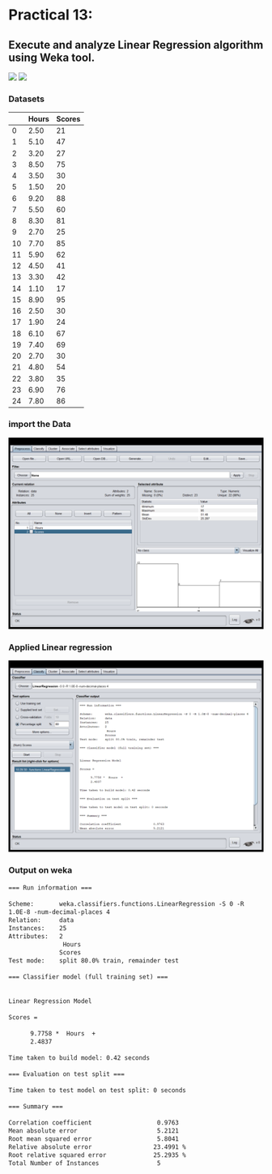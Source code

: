 # Practical 13: 
## Execute and analyze Linear Regression algorithm using Weka tool. 
![](https://img.shields.io/badge/Name-Sagar_Darji-blue.svg?style=flat)
![](https://img.shields.io/badge/Enrollment.no-181310132010-blue.svg?style=flat)


### Datasets

|    |  Hours       | Scores |
|----|--------------|--------|
| 0  |        2.50  | 21     |
| 1  |        5.10  | 47     |
| 2  |        3.20  | 27     |
| 3  |        8.50  | 75     |
| 4  |        3.50  | 30     |
| 5  |        1.50  | 20     |
| 6  |        9.20  | 88     |
| 7  |        5.50  | 60     |
| 8  |        8.30  | 81     |
| 9  |        2.70  | 25     |
| 10 |        7.70  | 85     |
| 11 |        5.90  | 62     |
| 12 |        4.50  | 41     |
| 13 |        3.30  | 42     |
| 14 |        1.10  | 17     |
| 15 |        8.90  | 95     |
| 16 |        2.50  | 30     |
| 17 |        1.90  | 24     |
| 18 |        6.10  | 67     |
| 19 |        7.40  | 69     |
| 20 |        2.70  | 30     |
| 21 |        4.80  | 54     |
| 22 |        3.80  | 35     |
| 23 |        6.90  | 76     |
| 24 |        7.80  | 86     |

### import the Data
![](13-1.png)

### Applied Linear regression
![](13-2.png)

### Output on weka

```
=== Run information ===

Scheme:       weka.classifiers.functions.LinearRegression -S 0 -R 1.0E-8 -num-decimal-places 4
Relation:     data
Instances:    25
Attributes:   2
               Hours 
              Scores
Test mode:    split 80.0% train, remainder test

=== Classifier model (full training set) ===


Linear Regression Model

Scores =

      9.7758 *  Hours  +
      2.4837

Time taken to build model: 0.42 seconds

=== Evaluation on test split ===

Time taken to test model on test split: 0 seconds

=== Summary ===

Correlation coefficient                  0.9763
Mean absolute error                      5.2121
Root mean squared error                  5.8041
Relative absolute error                 23.4991 %
Root relative squared error             25.2935 %
Total Number of Instances                5     
```
